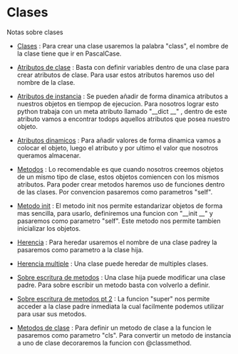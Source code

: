 # Clases
Notas sobre clases


- [Clases](clases.py) : Para crear una clase usaremos la palabra "class", el nombre de la clase tiene que ir en PascalCase.


- [Atributos de clase](attrsclase.py) : Basta con definir variables dentro de una clase para crear atributos de clase. Para usar estos atributos haremos uso del nombre de la clase.


- [Atributos de instancia](attrsinstancia.py) : Se pueden añadir de forma dinamica atributos a nuestros objetos en tiempop de ejecucion. Para nosotros lograr esto python trabaja con un meta atributo llamado "__dict __" , dentro de este atributo vamos a encontrar todops aquellos atributos que posea nuestro objeto.


- [Atributos dinamicos](attrdinamicos.py) : Para añadir valores de forma dinamica vamos a colocar el objeto, luego el atributo y por ultimo el valor que nosotros queramos almacenar.


- [Metodos](metodos.py) : Lo recomendable es que cuando nosotros creemos objetos de un mismo tipo de clase, estos objetos comiencen con los mismos atributos. Para poder crear metodos haremos uso de funciones dentro de las clases. Por convencion pasaremos como parametros "self".


- [Metodo init](metodoinit.py) : El metodo init nos permite estandarizar objetos de forma mas sencilla, para usarlo, definiremos una funcion con "__init __" y pasaremos como parametro "self". Este metodo nos permite tambien inicializar los objetos.


- [Herencia](herencia.py) : Para heredar usaremos el nombre de una clase padrey la pasaremos como parametro a la clase hija.


- [Herencia multiple](herenciamult.py) : Una clase puede heredar de multiples clases.


- [Sobre escritura de metodos](sobreescritura.py) : Una clase hija puede modificar una clase padre. Para sobre escribir un metodo basta con volverlo a definir.


- [Sobre escritura de metodos pt 2](sobreescritura.py) : La funcion "super" nos permite acceder a la clase padre inmediata la cual facilmente podemos utilizar para usar sus metodos.


- [Metodos de clase](metodosclase.py) : Para definir un metodo de clase a la funcion le pasaremos como parametro "cls". Para convertir un metodo de instancia a uno de clase decoraremos la funcion con @classmethod.


